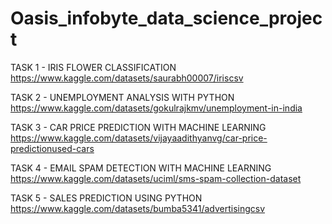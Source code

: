 # Oasis_infobyte_data_science_project

TASK 1 - IRIS FLOWER CLASSIFICATION
https://www.kaggle.com/datasets/saurabh00007/iriscsv


TASK 2 - UNEMPLOYMENT ANALYSIS WITH PYTHON
https://www.kaggle.com/datasets/gokulrajkmv/unemployment-in-india


TASK 3 - CAR PRICE PREDICTION WITH MACHINE LEARNING
https://www.kaggle.com/datasets/vijayaadithyanvg/car-price-predictionused-cars


TASK 4 - EMAIL SPAM DETECTION WITH MACHINE LEARNING
https://www.kaggle.com/datasets/uciml/sms-spam-collection-dataset


TASK 5 - SALES PREDICTION USING PYTHON
https://www.kaggle.com/datasets/bumba5341/advertisingcsv

